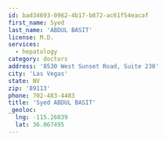 ```yaml
---
id: bad34693-0962-4b17-b872-ac61f54eacaf
first_name: Syed
last_name: 'ABDUL BASIT'
license: M.D.
services:
  - hepatology
category: doctors
address: '8530 West Sunset Road, Suite 230'
city: 'Las Vegas'
state: NV
zip: '89113'
phone: 702-483-4483
title: 'Syed ABDUL BASIT'
_geoloc:
  lng: -115.26039
  lat: 36.067495
---
```

